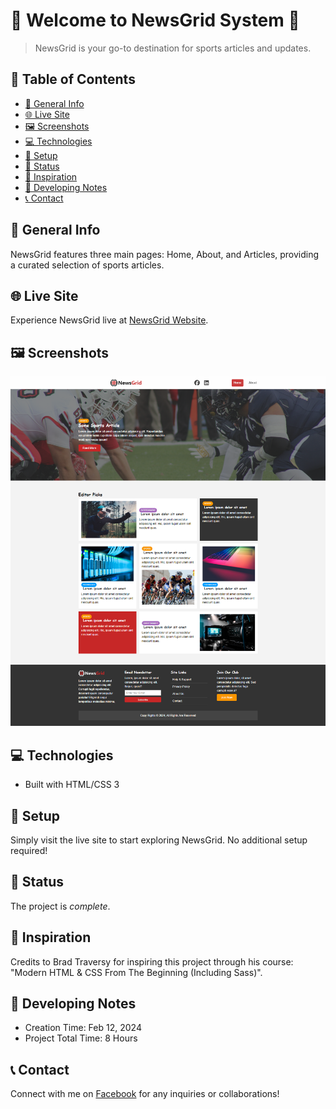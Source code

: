 # 📰 Welcome to NewsGrid System 📰

> NewsGrid is your go-to destination for sports articles and updates. 

## 🌟 Table of Contents

- [📝 General Info](#general-info)
- [🌐 Live Site](#live-site)
- [🖼️ Screenshots](#screenshots)
- [💻 Technologies](#technologies)
- [🚀 Setup](#setup)
- [🚦 Status](#status)
- [🎨 Inspiration](#inspiration)
- [📝 Developing Notes](#developing-notes)
- [📞 Contact](#contact)

## 📝 General Info

NewsGrid features three main pages: Home, About, and Articles, providing a curated selection of sports articles.

## 🌐 Live Site

Experience NewsGrid live at [NewsGrid Website](https://newsgrid-website-2193.netlify.app/).

## 🖼️ Screenshots

![Example screenshot](./img/screenshot.png)

## 💻 Technologies

- Built with HTML/CSS 3

## 🚀 Setup

Simply visit the live site to start exploring NewsGrid. No additional setup required!

## 🚦 Status

The project is _complete_.

## 🎨 Inspiration

Credits to Brad Traversy for inspiring this project through his course: "Modern HTML & CSS From The Beginning (Including Sass)".

## 📝 Developing Notes

- Creation Time: Feb 12, 2024
- Project Total Time: 8 Hours 

## 📞 Contact

Connect with me on [Facebook](https://www.facebook.com/anashany219) for any inquiries or collaborations!
